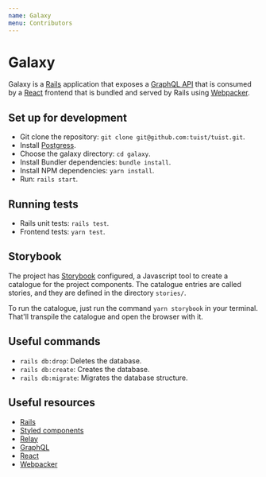 ```yaml
---
name: Galaxy
menu: Contributors
---
```


# Galaxy

Galaxy is a [Rails](https://rubyonrails.org/) application that exposes a [GraphQL API](https://graphql.org/learn/) that is consumed by a [React](https://reactjs.org/) frontend that is bundled and served by Rails using [Webpacker](https://github.com/rails/webpacker).

## Set up for development

- Git clone the repository: `git clone git@github.com:tuist/tuist.git`.
- Install [Postgress](https://www.postgresql.org/download/macosx/).
- Choose the galaxy directory: `cd galaxy`.
- Install Bundler dependencies: `bundle install`.
- Install NPM dependencies: `yarn install`.
- Run: `rails start`.

## Running tests

- Rails unit tests: `rails test`.
- Frontend tests: `yarn test`.

## Storybook

The project has [Storybook](https://storybook.js.org/) configured, a Javascript tool to create a catalogue for the project components. The catalogue entries are called stories, and they are defined in the directory `stories/`.

To run the catalogue, just run the command `yarn storybook` in your terminal. That'll transpile the catalogue and open the browser with it.

## Useful commands

- `rails db:drop`: Deletes the database.
- `rails db:create`: Creates the database.
- `rails db:migrate`: Migrates the database structure.

## Useful resources

- [Rails](https://rubyonrails.org/)
- [Styled components](https://www.styled-components.com/)
- [Relay](https://relay.dev/)
- [GraphQL](https://graphql.org/learn/)
- [React](https://reactjs.org/)
- [Webpacker](https://github.com/rails/webpacker)
